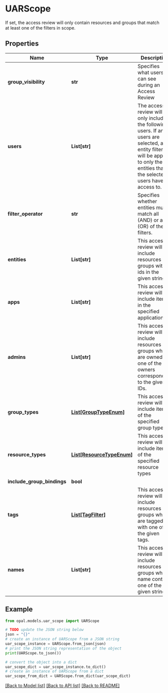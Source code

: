 # UARScope

If set, the access review will only contain resources and groups that match at least one of the filters in scope.

## Properties

Name | Type | Description | Notes
------------ | ------------- | ------------- | -------------
**group_visibility** | **str** | Specifies what users can see during an Access Review | [optional] 
**users** | **List[str]** | The access review will only include the following users. If any users are selected, any entity filters will be applied to only the entities that the selected users have access to. | [optional] 
**filter_operator** | **str** | Specifies whether entities must match all (AND) or any (OR) of the filters. | [optional] 
**entities** | **List[str]** | This access review will include resources and groups with ids in the given strings. | [optional] 
**apps** | **List[str]** | This access review will include items in the specified applications | [optional] 
**admins** | **List[str]** | This access review will include resources and groups who are owned by one of the owners corresponding to the given IDs. | [optional] 
**group_types** | [**List[GroupTypeEnum]**](GroupTypeEnum.md) | This access review will include items of the specified group types | [optional] 
**resource_types** | [**List[ResourceTypeEnum]**](ResourceTypeEnum.md) | This access review will include items of the specified resource types | [optional] 
**include_group_bindings** | **bool** |  | [optional] 
**tags** | [**List[TagFilter]**](TagFilter.md) | This access review will include resources and groups who are tagged with one of the given tags. | [optional] 
**names** | **List[str]** | This access review will include resources and groups whose name contains one of the given strings. | [optional] 

## Example

```python
from opal.models.uar_scope import UARScope

# TODO update the JSON string below
json = "{}"
# create an instance of UARScope from a JSON string
uar_scope_instance = UARScope.from_json(json)
# print the JSON string representation of the object
print(UARScope.to_json())

# convert the object into a dict
uar_scope_dict = uar_scope_instance.to_dict()
# create an instance of UARScope from a dict
uar_scope_from_dict = UARScope.from_dict(uar_scope_dict)
```
[[Back to Model list]](../README.md#documentation-for-models) [[Back to API list]](../README.md#documentation-for-api-endpoints) [[Back to README]](../README.md)


